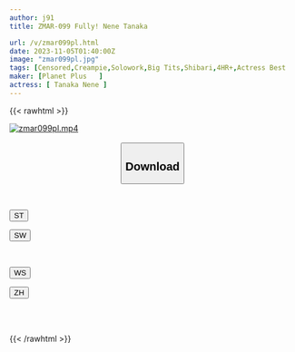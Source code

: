 ```yaml
---
author: j91
title: ZMAR-099 Fully! Nene Tanaka

url: /v/zmar099pl.html
date: 2023-11-05T01:40:00Z
image: "zmar099pl.jpg"
tags: [Censored,Creampie,Solowork,Big Tits,Shibari,4HR+,Actress Best	 ]
maker: [Planet Plus   ]
actress: [ Tanaka Nene ]
---
```



{{< rawhtml >}}

<div class="video" data-videoid="dvxjQKRgxgck899">
    <a href="javascript:;">
        <img src="https://my.j91.asia/v/zmar099pl.jpg" width="WIDTH" height="HEIGHT" alt="zmar099pl.mp4" loading="lazy">
    </a>
</div>

<script type="text/javascript" src="https://j91.asia/asset/on-demand-st.js"></script>

<br>
  <link rel="stylesheet" href="https://j91.asia/asset/bs5.css">
  
  <center>
  <button class="btn btn-primary" type="button" data-bs-toggle="collapse" data-bs-target=".multi-collapse" aria-expanded="false" aria-controls="multiCollapseExample1 multiCollapseExample2"><h2>Download</h2></button></center>
</p>
<div class="row">
  <div class="col">
    <div class="collapse multi-collapse" id="multiCollapseExample1">
      <div class="card card-body">
	      	      <br>
<div class="buttons">  
<p><a href="https://streamtape.to/v/dvxjQKRgxgck899" target="_blank"><button class="btn-hover color-3"><i class="fa fa-download"></i> ST</button></a></p>
<p><a href="https://sfastwish.com/2wbsdj65uq17" target="_blank"><button class="btn-hover color-2"><i class="fa fa-download"></i> SW</button></a></p></div>
    </div>
  </div>
</div>
  <div class="col">
    <div class="collapse multi-collapse" id="multiCollapseExample2">
      <div class="card card-body">
	      <br>
<div class="buttons">
<p><a href="https://wolfstream.tv/spi9yg5f9xut" target="_blank"><button class="btn-hover color-9"><i class="fa fa-download"></i> WS</button></a></p>
<p><a href="https://lylxan.com/2pzo3ck2zbz5" target="_blank"><button class="btn-hover color-8"><i class="fa fa-download"></i> ZH</button></a></p></div>
<br><br>
      </div>
    </div>
  </div>
</div>

{{< /rawhtml >}}
